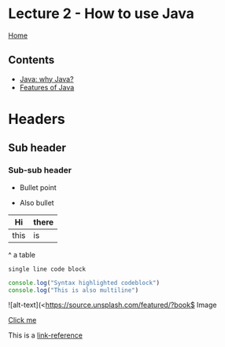 # Lecture 2 - How to use Java

[Home](../lecture.md)

## Contents

- [Java: why Java?](./java.md)
- [Features of Java](./usage.md)

# Headers

## Sub header

### Sub-sub header

- Bullet point

* Also bullet

| Hi   | there |
| ---- | ----- |
| this | is    |

^ a table

`single line code block`

```js
console.log("Syntax highlighted codeblock")
console.log("This is also multiline")
```

![alt-text](<https://source.unsplash.com/featured/?book$
Image

[Click me](./index.md)

This is  a [link-reference][link-referece]

[link-referece]: ./index.md